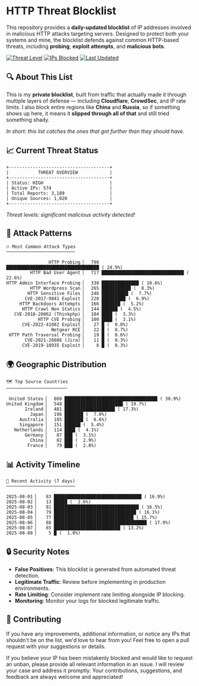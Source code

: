 # HTTP Threat Blocklist

This repository provides a **daily-updated blocklist** of IP addresses involved in malicious HTTP attacks targeting servers. Designed to protect both your systems and mine, the blocklist defends against common HTTP-based threats, including **probing**, **exploit attempts**, and **malicious bots**.

[![Threat Level](https://img.shields.io/badge/Threat%20Level-HIGH-red)](.)
[![IPs Blocked](https://img.shields.io/badge/IPs%20Blocked-574-blue)](.)
[![Last Updated](https://img.shields.io/badge/Updated-2025--08--08-brightgreen)](.)

## 🔍 About This List

This is my **private blocklist**, built from traffic that actually made it through multiple layers of defense — including **Cloudflare**, **CrowdSec**, and IP rate limits. I also block entire regions like **China** and **Russia**, so if something shows up here, it means it **slipped through all of that** and still tried something shady.

*In short: this list catches the ones that got further than they should have.*

## 📈 Current Threat Status

```
+--------------------------------------+
|           THREAT OVERVIEW            |
+--------------------------------------+
| Status: HIGH                         |
| Active IPs: 574                      |
| Total Reports: 3,189                 |
| Unique Sources: 1,020                |
+--------------------------------------+
```

*Threat levels: significant malicious activity detected!*

## 🎯 Attack Patterns

```
🔥 Most Common Attack Types
──────────────────────────

                HTTP Probing ▏  790 ███████████████████████████████████ ( 24.9%)
         HTTP Bad User Agent ▏  717 ███████████████████████████████ ( 22.6%)
HTTP Admin Interface Probing ▏  338 ██████████████ ( 10.6%)
         HTTP Wordpress Scan ▏  265 ███████████ (  8.3%)
        HTTP Sensitive Files ▏  246 ██████████ (  7.7%)
       CVE-2017-9841 Exploit ▏  220 █████████ (  6.9%)
     HTTP Backdoors Attempts ▏  166 ███████ (  5.2%)
      HTTP Crawl Non Statics ▏  144 ██████ (  4.5%)
   CVE-2018-20062 (Thinkphp) ▏  104 ████ (  3.3%)
            HTTP CVE Probing ▏  100 ████ (  3.1%)
      CVE-2022-41082 Exploit ▏   27 █ (  0.8%)
                 Netgear RCE ▏   22 █ (  0.7%)
 HTTP Path Traversal Probing ▏   19 █ (  0.6%)
       CVE-2021-26086 (Jira) ▏   11 █ (  0.3%)
      CVE-2019-18935 Exploit ▏    8 █ (  0.3%)
```

## 🌍 Geographic Distribution

```
🗺️ Top Source Countries
───────────────────────

 United States ▏  860 ███████████████████████████████████ ( 30.9%)
United Kingdom ▏  548 ██████████████████████ ( 19.7%)
       Ireland ▏  481 ███████████████████ ( 17.3%)
         Japan ▏  196 ███████ (  7.0%)
     Australia ▏  185 ███████ (  6.6%)
     Singapore ▏  151 ██████ (  5.4%)
   Netherlands ▏  114 ████ (  4.1%)
       Germany ▏   87 ███ (  3.1%)
         China ▏   82 ███ (  2.9%)
        France ▏   79 ███ (  2.8%)
```

## 📊 Activity Timeline

```
📅 Recent Activity (7 days)
──────────────────────────

2025-08-01 ▏   83 █████████████████████████████████ ( 16.9%)
2025-08-02 ▏   13 █████ (  2.6%)
2025-08-03 ▏   81 ████████████████████████████████ ( 16.5%)
2025-08-04 ▏   79 ███████████████████████████████ ( 16.1%)
2025-08-05 ▏   77 ██████████████████████████████ ( 15.7%)
2025-08-06 ▏   88 ███████████████████████████████████ ( 17.9%)
2025-08-07 ▏   65 █████████████████████████ ( 13.2%)
2025-08-08 ▏    5 █ (  1.0%)
```

## 🔒 Security Notes

- **False Positives**: This blocklist is generated from automated threat detection.
- **Legitimate Traffic**: Review before implementing in production environments.
- **Rate Limiting**: Consider implement rate limiting alongside IP blocking.
- **Monitoring**: Monitor your logs for blocked legitimate traffic.

## 🤝 Contributing

If you have any improvements, additional information, or notice any IPs that shouldn't be on the list, we'd love to hear from you! Feel free to open a pull request with your suggestions or details.

If you believe your IP has been mistakenly blocked and would like to request an unban, please provide all relevant information in an issue. I will review your case and address it promptly. Your contributions, suggestions, and feedback are always welcome and appreciated!